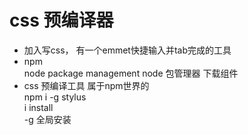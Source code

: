 # css 预编译器

- 加入写css， 有一个emmet快捷输入并tab完成的工具
- npm   
    node package management  node 包管理器
    下载组件
- css 预编译工具 属于npm世界的    
    npm i -g stylus    
    i install    
    -g 全局安装